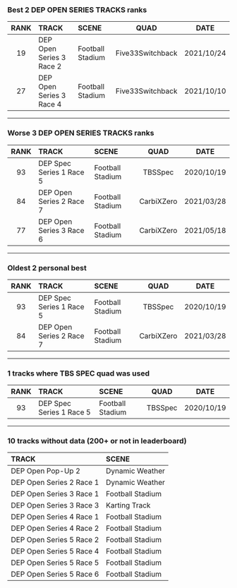 ### Best 2 DEP OPEN SERIES TRACKS ranks
|RANK|TRACK|SCENE|QUAD|DATE|
|:---:|:---|:---|:---:|:---:|
|19|DEP Open Series 3 Race 2|Football Stadium|Five33Switchback|2021/10/24|
|27|DEP Open Series 3 Race 4|Football Stadium|Five33Switchback|2021/10/10|
---
### Worse 3 DEP OPEN SERIES TRACKS ranks
|RANK|TRACK|SCENE|QUAD|DATE|
|:---:|:---|:---|:---:|:---:|
|93|DEP Spec Series 1 Race 5|Football Stadium|TBSSpec|2020/10/19|
|84|DEP Open Series 2 Race 7|Football Stadium|CarbiXZero|2021/03/28|
|77|DEP Open Series 3 Race 6|Football Stadium|CarbiXZero|2021/05/18|
---
### Oldest 2 personal best
|RANK|TRACK|SCENE|QUAD|DATE|
|:---:|:---|:---|:---:|:---:|
|93|DEP Spec Series 1 Race 5|Football Stadium|TBSSpec|2020/10/19|
|84|DEP Open Series 2 Race 7|Football Stadium|CarbiXZero|2021/03/28|
---
### 1 tracks where TBS SPEC quad was used
|RANK|TRACK|SCENE|QUAD|DATE|
|:---:|:---|:---|:---:|:---:|
|93|DEP Spec Series 1 Race 5|Football Stadium|TBSSpec|2020/10/19|
---
### 10 tracks without data (200+ or not in leaderboard)
|TRACK|SCENE|
|:---|:---|
|DEP Open Pop-Up 2|Dynamic Weather|
|DEP Open Series 2 Race 1|Dynamic Weather|
|DEP Open Series 3 Race 1|Football Stadium|
|DEP Open Series 3 Race 3|Karting Track|
|DEP Open Series 4 Race 1|Football Stadium|
|DEP Open Series 4 Race 2|Football Stadium|
|DEP Open Series 5 Race 2|Football Stadium|
|DEP Open Series 5 Race 4|Football Stadium|
|DEP Open Series 5 Race 5|Football Stadium|
|DEP Open Series 5 Race 6|Football Stadium|
